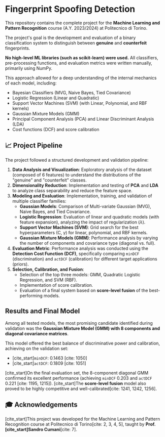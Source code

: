 # Fingerprint Spoofing Detection

This repository contains the complete project for the **Machine Learning and Pattern Recognition** course (A.Y. 2023/2024) at Politecnico di Torino.

The project's goal is the development and evaluation of a binary classification system to distinguish between **genuine** and **counterfeit** fingerprints.

**No high-level ML libraries (such as scikit-learn) were used.** All classifiers, pre-processing functions, and evaluation metrics were written manually, primarily using NumPy.

This approach allowed for a deep understanding of the internal mechanics of each model, including:
* Bayesian Classifiers (MVG, Naive Bayes, Tied Covariance)
* Logistic Regression (Linear and Quadratic)
* Support Vector Machines (SVM) (with Linear, Polynomial, and RBF kernels)
* Gaussian Mixture Models (GMM)
* Principal Component Analysis (PCA) and Linear Discriminant Analysis (LDA)
* Cost functions (DCF) and score calibration

## 📈 Project Pipeline

The project followed a structured development and validation pipeline:

1.  **Data Analysis and Visualization**: Exploratory analysis of the dataset (composed of 6 features) to understand the distributions of the "genuine" and "counterfeit" classes.
2.  **Dimensionality Reduction**: Implementation and testing of **PCA** and **LDA** to analyze class separability and reduce the feature space.
3.  **Modeling and Evaluation**: Implementation, training, and validation of multiple classifier families:
    * **Gaussian Models**: Comparison of Multi-variate Gaussian (MVG), Naive Bayes, and Tied Covariance.
    * **Logistic Regression**: Evaluation of linear and quadratic models (with feature expansion), analyzing the impact of regularization ($\lambda$).
    * **Support Vector Machines (SVM)**: Grid search for the best hyperparameters (C, $\gamma$) for linear, polynomial, and RBF kernels.
    * **Gaussian Mixture Models (GMM)**: Performance analysis by varying the number of components and covariance type (diagonal vs. full).
4.  **Evaluation Metric**: Performance analysis was conducted using the **Detection Cost Function (DCF)**, specifically comparing `minDCF` (discrimination) and `actDCF` (calibration) for different target applications (priors).
5.  **Selection, Calibration, and Fusion**:
    * Selection of the top three models: GMM, Quadratic Logistic Regression, and SVM (RBF).
    * Implementation of score calibration.
    * Evaluation of a final system based on **score-level fusion** of the best-performing models.

## Results and Final Model

Among all tested models, the most promising candidate identified during validation was the **Gaussian Mixture Model (GMM) with 8 components and diagonal covariance matrices**.

This model offered the best balance of discriminative power and calibration, achieving on the validation set:
* [cite_start]`minDCF`: 0.1463 [cite: 1050]
* [cite_start]`actDCF`: 0.1809 [cite: 1051]

[cite_start]On the final evaluation set, the 8-component diagonal GMM confirmed its excellent performance (achieving `minDCF` 0.203 and `actDCF` 0.221 [cite: 1195, 1215]). [cite_start]The **score-level fusion** model also proved to be highly competitive and well-calibrated[cite: 1241, 1242, 1256].

## 🎓 Acknowledgements

[cite_start]This project was developed for the Machine Learning and Pattern Recognition course at Politecnico di Torino[cite: 2, 3, 4, 5], taught by **Prof. [cite_start]Sandro Cumani**[cite: 7].
